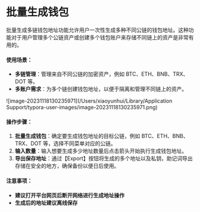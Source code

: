 # 批量生成钱包

批量生成多链钱包地址功能允许用户一次性生成多种不同公链的钱包地址。这种功能对于用户管理多个公链资产或创建多个钱包账户来存储不同链上的资产是非常有用的。



#### 使用场景：

- **多链管理**：管理来自不同公链的加密资产，例如 BTC、ETH、BNB、TRX、DOT 等。
- **多账户需求**：为多个链创建钱包地址，以便于隔离和管理不同链上的资产。

![image-20231118130235971](/Users/xiaoyunhui/Library/Application Support/typora-user-images/image-20231118130235971.png)

#### 操作步骤：

1. **批量生成钱包**：确定要生成钱包地址的目标公链，例如 BTC、ETH、BNB、TRX、DOT 等，选择不同菜单对应的公链。
2. **输入数量**：输入想要生成多少地址数量后点击箭头开始执行生成钱包地址。
3. **导出保存地址**：通过【Export】按钮将生成的多个地址以及私钥，助记词导出存储在安全的地方，确保备份以便日后使用。

#### 注意事项：
- **建议打开平台网页后断开网络进行生成地址操作**
- **生成后的地址建议离线保存**
